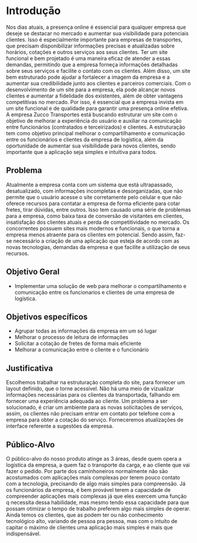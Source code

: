 # Introdução

Nos dias atuais, a presença online é essencial para qualquer empresa que deseje se destacar no mercado e aumentar sua visibilidade para potenciais clientes. Isso é especialmente importante para empresas de transportes, que precisam disponibilizar informações precisas e atualizadas sobre horários, cotações e outros serviços aos seus clientes.
Ter um site funcional e bem projetado é uma maneira eficaz de atender a essas demandas, permitindo que a empresa forneça informações detalhadas sobre seus serviços e facilite o contato com os clientes. Além disso, um site bem estruturado pode ajudar a fortalecer a imagem da empresa e a aumentar sua credibilidade junto aos clientes e parceiros comerciais.
Com o desenvolvimento de um site para a empresa, ela pode alcançar novos clientes e aumentar a fidelidade dos existentes, além de obter vantagens competitivas no mercado. Por isso, é essencial que a empresa invista em um site funcional e de qualidade para garantir uma presença online efetiva.
A empresa Zucco Transportes está buscando estruturar um site com o objetivo de melhorar a experiência do usuário e auxiliar na comunicação entre funcionários (contratados e terceirizados) e clientes. A estruturação tem como objetivo principal melhorar o compartilhamento e comunicação entre os funcionários e clientes da empresa de logística, além da oportunidade de aumentar sua visibilidade para novos clientes, sendo importante que a aplicação seja simples e intuitiva para todos.


## Problema

Atualmente a empresa conta com um sistema que está ultrapassado, desatualizado, com informações incompletas e desorganizadas, que não permite que o usuário acesse o site corretamente pelo celular e que não oferece recursos para contatar a empresa de forma eficiente para cotar fretes, tirar dúvidas, entre outros. 
Isso tem causado uma série de problemas para a empresa, como baixa taxa de conversão de visitantes em clientes, insatisfação dos clientes atuais e perda de competitividade no mercado. Os concorrentes possuem sites mais modernos e funcionais, o que torna a empresa menos atraente para os clientes em potencial.
Sendo assim, faz-se necessário a criação de uma aplicação que esteja de acordo com as novas tecnologias, demandas da empresa e que facilite a utilização de seus recursos.


## Objetivo Geral
- Implementar uma solução de web para melhorar o compartilhamento e comunicação entre os funcionarios e clientes de uma empresa de logística.
## Objetivos específicos
- Agrupar todas as informações da empresa em um só lugar
- Melhorar o processo de leitura de informações
- Solicitar a cotação de fretes de forma mais eficiente
- Melhorar a comunicação entre o cliente e o funcionário

## Justificativa

Escolhemos trabalhar na estruturação completa do site, para fornecer um layout definido, que o torne acessível. Não há uma meio de vizualizar informações necessárias para os clientes da transportada,  falhando em fornecer uma experiência adequada ao cliente. Um problema a ser solucionado, é criar um ambiente para as novas solicitações de serviços, assim, os clientes não precisam entrar em contato por telefone com a empresa para obter a cotação do serviço. Forneceremos atualizações de interface referente a sugestões da empresa.

## Público-Alvo

O público-alvo do nosso produto atinge as 3 áreas, desde quem opera a logística da empresa, a quem faz o transporte da carga, e ao cliente que vai fazer o pedido. Por parte dos caminhoneiros normalmente não são acostumados com aplicações mais complexas por terem pouco contato com a tecnologia, precisando de algo mais simples para compreensão. Já os funcionários da empresa, é bem provável terem a capacidade de compreender aplicações mais complexas já que eles exercem uma função q necessita dessa habilidade, mas mesmo tendo essa capacidade para que possam otimizar o tempo de trabalho preferem algo mais simples de operar. Ainda temos os clientes, que as podem ter ou não conhecimento tecnológico alto, variando de pessoa pra pessoa, mas com o intuito de capitar o máximo de clientes uma aplicação mais simples é mais que indispensável. 
